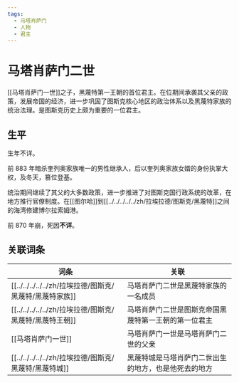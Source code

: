 ```yaml
---
tags:
  - 马塔肖萨门
  - 人物
  - 君主
---
```

# 马塔肖萨门二世

[[马塔肖萨门一世]]之子，黑蔑特第一王朝的首位君主。在位期间承袭其父亲的政策，发展帝国的经济，进一步巩固了图斯克核心地区的政治体系以及黑蔑特家族的统治法理。是图斯克历史上颇为重要的一位君主。

## 生平

生年不详。

前 883 年暗杀奎列奥家族唯一的男性继承人，后以奎列奥家族女婿的身份执掌大权，及冬天，篡位登基。

统治期间继续了其父的大多数政策，进一步推进了对图斯克国行政系统的改革，在地方推行官僚制度。在[[图尔哈]]到[[../../../../../zh/拉埃拉德/图斯克/黑蔑特]]之间的海湾修建博尔拉索姆港。

前 870 年崩，死因**不详**。

## 关联词条

| 词条          | 关联                         |
| ----------- | -------------------------- |
| [[../../../../../zh/拉埃拉德/图斯克/黑蔑特/黑蔑特家族]]   | 马塔肖萨门二世是黑蔑特家族的一名成员         |
| [[../../../../../zh/拉埃拉德/图斯克/黑蔑特/黑蔑特王朝]]   | 马塔肖萨门二世是图斯克帝国黑蔑特第一王朝的第一位君主 |
| [[马塔肖萨门一世]] | 马塔肖萨门一世是马塔肖萨门二世的父亲         |
| [[../../../../../zh/拉埃拉德/图斯克/黑蔑特/黑蔑特城]]    | 黑蔑特城是马塔肖萨门二世出生的地方，也是他死去的地方 |
